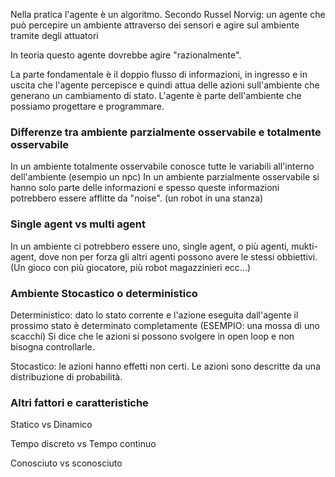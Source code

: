 Nella pratica l'agente è un algoritmo. 
Secondo Russel Norvig: un agente che può percepire un ambiente attraverso dei sensori e agire sul ambiente tramite degli attuatori

In teoria questo agente dovrebbe agire "razionalmente".

La parte fondamentale è il doppio flusso di informazioni, in ingresso e in uscita che l'agente percepisce e quindi attua delle azioni sull'ambiente che generano un cambiamento di stato.  L'agente è parte dell'ambiente che possiamo progettare e programmare.


### Differenze tra ambiente parzialmente osservabile e totalmente osservabile
In un ambiente totalmente osservabile conosce tutte le variabili all'interno dell'ambiente (esempio un npc)
In un ambiente parzialmente osservabile si hanno solo parte delle informazioni e spesso queste informazioni potrebbero essere afflitte da "noise". (un robot in una stanza)

### Single agent vs multi agent
In un ambiente ci potrebbero essere uno, single agent, o più agenti, mukti-agent, dove non per forza gli altri agenti possono avere le stessi obbiettivi. (Un gioco con più giocatore, più robot magazzinieri ecc...)

### Ambiente Stocastico o deterministico
Deterministico: dato lo stato corrente e l'azione eseguita dall'agente il prossimo stato è determinato completamente (ESEMPIO: una mossa di uno scacchi)
Si dice che le azioni si possono svolgere in open loop e non bisogna controllarle.

Stocastico: le azioni hanno effetti non certi. Le azioni sono descritte da una distribuzione di probabilità.

### Altri fattori e caratteristiche
Statico vs Dinamico

Tempo discreto vs Tempo continuo

Conosciuto vs sconosciuto
